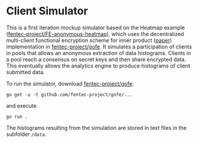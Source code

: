 # Client Simulator

This is a first iteration mockup simulator based on the Heatmap example ([fentec-project/FE-anonymous-heatmap](https://github.com/fentec-project/FE-anonymous-heatmap)), which uses the decentralized multi-client functional encryption scheme for inner product ([paper](https://eprint.iacr.org/2017/989.pdf)) implementation in [fentec-project/gofe](https://github.com/fentec-project/gofe). It simulates a participation of clients in pools that allows an anonymous extraction of data histograms. Clients in a pool reach a consensus on secret keys and then share encrypted data. This eventually allows the analytics engine to produce histograms of client submitted data.

To run the simulator, download [fentec-project/gofe](https://github.com/fentec-project/gofe):
```
go get -u -t github.com/fentec-project/gofe/...
```
and execute
```
go run .
```
The histograms resulting from the simulation are stored in text files in the subfolder `/data`.